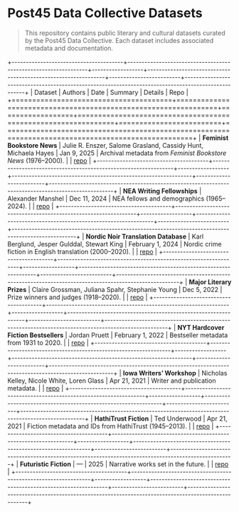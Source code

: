 # Post45 Data Collective Datasets

> This repository contains public literary and cultural datasets curated by the Post45 Data Collective. Each dataset includes associated metadata and documentation.

+---------------------------------------+----------------------------------------------------------------+------------------+---------------------------------------------------------------+-------------------------+----------------------------------------------------------------------------------------------------+
| Dataset | Authors | Date | Summary | Details | Repo |
+=======================================+================================================================+==================+===============================================================+=========================+====================================================================================================+
| **Feminist Bookstore News** | Julie R. Enszer, Salome Grasland, Cassidy Hunt, Michaela Hayes | Jan 9, 2025 | Archival metadata from _Feminist Bookstore News_ (1976–2000). | | [repo](https://github.com/Post45-Data-Collective/data/tree/main/feminist-bookstore-news) |
+---------------------------------------+----------------------------------------------------------------+------------------+---------------------------------------------------------------+-------------------------+----------------------------------------------------------------------------------------------------+
| **NEA Writing Fellowships** | Alexander Manshel | Dec 11, 2024 | NEA fellows and demographics (1965–2024). | | [repo](https://github.com/Post45-Data-Collective/data/tree/main/nea_writing_fellowships) |
+---------------------------------------+----------------------------------------------------------------+------------------+---------------------------------------------------------------+-------------------------+----------------------------------------------------------------------------------------------------+
| **Nordic Noir Translation Database** | Karl Berglund, Jesper Gulddal, Stewart King | February 1, 2024 | Nordic crime fiction in English translation (2000–2020). | | [repo](https://github.com/Post45-Data-Collective/data/tree/main/nordic_noir_translation_database) |
+---------------------------------------+----------------------------------------------------------------+------------------+---------------------------------------------------------------+-------------------------+----------------------------------------------------------------------------------------------------+
| **Major Literary Prizes** | Claire Grossman, Juliana Spahr, Stephanie Young | Dec 5, 2022 | Prize winners and judges (1918–2020). | | [repo](https://github.com/Post45-Data-Collective/data/tree/main/major_literary_prizes) |
+---------------------------------------+----------------------------------------------------------------+------------------+---------------------------------------------------------------+-------------------------+----------------------------------------------------------------------------------------------------+
| **NYT Hardcover Fiction Bestsellers** | Jordan Pruett | February 1, 2022 | Bestseller metadata from 1931 to 2020. | | [repo](https://github.com/Post45-Data-Collective/data/tree/main/nyt_hardcover_fiction_bestsellers) |
+---------------------------------------+----------------------------------------------------------------+------------------+---------------------------------------------------------------+-------------------------+----------------------------------------------------------------------------------------------------+
| **Iowa Writers’ Workshop** | Nicholas Kelley, Nicole White, Loren Glass | Apr 21, 2021 | Writer and publication metadata. | | [repo](https://github.com/Post45-Data-Collective/data/tree/main/iowa_writers_workshop) |
+---------------------------------------+----------------------------------------------------------------+------------------+---------------------------------------------------------------+-------------------------+----------------------------------------------------------------------------------------------------+
| **HathiTrust Fiction** | Ted Underwood | Apr 21, 2021 | Fiction metadata and IDs from HathiTrust (1945–2013). | | [repo](https://github.com/Post45-Data-Collective/data/tree/main/hathitrust_fiction) |
+---------------------------------------+----------------------------------------------------------------+------------------+---------------------------------------------------------------+-------------------------+----------------------------------------------------------------------------------------------------+
| **Futuristic Fiction** | — | 2025 | Narrative works set in the future. | | [repo](https://github.com/Post45-Data-Collective/data/tree/main/futuristic_fiction) |
+---------------------------------------+----------------------------------------------------------------+------------------+---------------------------------------------------------------+-------------------------+----------------------------------------------------------------------------------------------------+
